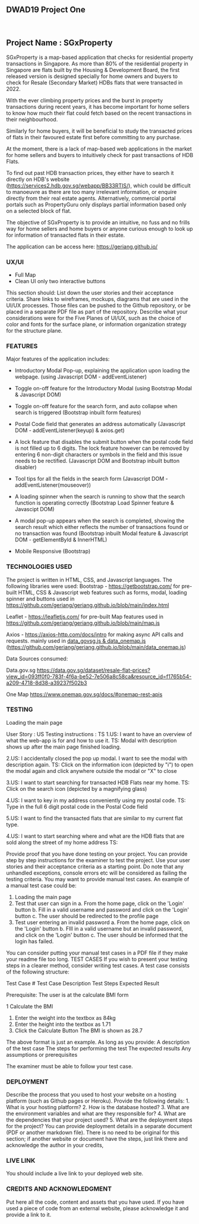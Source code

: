<h2>DWAD19 Project One</h2><br>
<h2><b>Project Name : SGxProperty</h2></b>

SGxProperty is a map-based application that checks for residential property transactions in Singapore. As more than 80% of the residential property in Singapore are flats built by the Housing & Development Board, the first released version is designed specially for home owners and buyers to check for Resale (Secondary Market) HDBs flats that were transacted in 2022. 

With the ever climbing property prices and the burst in property transactions during recent years, it has become important for home sellers to know how much their flat could fetch based on the recent transactions in their neighbourhood. 

Similarly for home buyers, it will be beneficial to study the transacted prices of flats in their favoured estate first before committing to any purchase.

At the moment, there is a lack of map-based web applications in the market for home sellers and buyers to intuitively check for past transactions of HDB Flats. 

To find out past HDB transaction prices, they either have to search it directly on HDB's website (https://services2.hdb.gov.sg/webapp/BB33RTIS/), which could be difficult to manoeuvre as there are too many irrelevant information, or enquire directly from their real estate agents. Alternatively, commercial portal portals such as PropertyGuru only displays partial information based only on a selected block of flat. 

The objective of SGxProperty is to provide an intuitive, no fuss and no frills way for home sellers and home buyers or anyone curious enough to look up for information of transacted flats in their estate.

The application can be access here: https://geriang.github.io/

<h3>UX/UI</h3>

- Full Map
- Clean UI only two interactive buttons

This section should: 
List down the user stories and their acceptance criteria. 
Share links to wireframes, mockups, diagrams that are used in the UI/UX processes. Those files can be pushed to the Github repository, or be placed in a separate PDF file as part of the repository. 
Describe what your considerations were for the Five Planes of UI/UX, such as the choice of color and fonts for the surface plane, or information organization strategy for the structure plane. 


<h3>FEATURES</h3>

Major features of the application includes:

- Introductory Modal Pop-up, explaining the application upon loading the webpage. (using Javascript DOM - addEventListener)

- Toggle on-off feature for the Introductory Modal (using Bootstrap Modal & Javascript DOM)

- Toggle on-off feature for the search form, and auto collapse when search is triggered (Bootstrap inbuilt form features)

- Postal Code field that generates an address automatically (Javascript DOM - addEventListener(keyup) & axios.get)

- A lock feature that disables the submit button when the postal code field is not filled up to 6 digits. The lock feature however can be removed by   entering 6 non-digit characters or symbols in the field and this issue needs to be rectified. (Javascript DOM and Bootstrap inbuilt button disabler)

- Tool tips for all the fields in the search form (Javascript DOM - addEventListener(mouseover))

- A loading spinner when the search is running to show that the search function is operating correctly (Bootstrap Load Spinner feature & Javascipt DOM)

- A modal pop-up appears when the search is completed, showing the search result which either reflects the number of transactions found or no transaction was found (Bootstrap inbuilt Modal feature & Javascript DOM - getElementById & InnerHTML)

- Mobile Responsive (Bootstrap)


<h3>TECHNOLOGIES USED</h3>

The project is written in HTML, CSS, and Javascript languages. 
The following libraries were used:
Bootstrap - https://getbootstrap.com/ for pre-built HTML, CSS & Javascript web features such as forms, modal, loading spinner and buttons
used in https://github.com/geriang/geriang.github.io/blob/main/index.html

Leaflet - https://leafletjs.com/ for pre-built Map features
used in https://github.com/geriang/geriang.github.io/blob/main/map.js

Axios - https://axios-http.com/docs/intro for making async API calls and requests.
mainly used in [data_govsg.js & data_onemap.js](https://github.com/geriang/geriang.github.io/blob/main/data_govsg.js) (https://github.com/geriang/geriang.github.io/blob/main/data_onemap.js)

Data Sources consumed:

Data.gov.sg
https://data.gov.sg/dataset/resale-flat-prices?view_id=093ff0f0-783f-4f6a-be52-7e506a8c58ca&resource_id=f1765b54-a209-4718-8d38-a39237f502b3

One Map
https://www.onemap.gov.sg/docs/#onemap-rest-apis


<h3>TESTING</h3>

Loading the main page 

User Story : US
Testing instructions : TS
1.US: I want to have an overview of what the web-app is for and how to use it. 
  TS: Modal with description shows up after the main page finished loading.

2.US: I accidentally closed the pop up modal. I want to see the modal with description again.
  TS: Click on the information icon (depicted by "i") to open the modal again and click anywhere outside the modal or "X" to close

3.US: I want to start searching for transacted HDB Flats near my home.
  TS: Click on the search icon (depicted by a magnifying glass)
  
4.US: I want to key in my address conveniently using my postal code.
  TS: Type in the full 6 digit postal code in the Postal Code field
  
5.US: I want to find the transacted flats that are similar to my current flat type.

4.US: I want to start searching where and what are the HDB flats that are sold along the street of my home address
  TS: 


Provide proof that you have done testing on your project. You can provide step by step instructions for the examiner to test the project. Use your user stories and their acceptance criteria as a starting point. Do note that any unhandled exceptions, console errors etc will be considered as failing the testing criteria. 
You may want to provide manual test cases. An example of a manual test case could be: 

1. Loading the main page
1. Test that user can sign in 
a. From the home page, click on the 'Login' button 
b. Fill in a valid username and password and click on the 'Login' button c. The user should be redirected to the profile page 
2. Test user entering an invalid password 
a. From the home page, click on the 'Login' button 
b. FIll in a valid username but an invalid password, and click on the 'Login' button c. The user should be informed that the login has failed.



You can consider putting your manual test cases in a PDF file if they make your readme file too long. 
TEST CASES
If you wish to present your testing steps in a clearer method, consider writing test cases. A test case consists of the following structure:


Test Case #
Test Case Description
Test Steps
Expected Result


Prerequisite: The user is at the calculate BMI form




1
Calculate the BMI 
1) Enter the weight into the textbox as 84kg
2) Enter the height into the textbox as 1.71
3) Click the Calculate Button
The BMI is shown as 28.7


The above format is just an example. As long as you provide:
A description of the test case
The steps for performing the test
The expected results
Any assumptions or prerequisites

The examiner must be able to follow your test case.

<h3>DEPLOYMENT</h3>
Describe the process that you used to host your website on a hosting platform (such as Github pages or Heroku). Provide the following details: 
1. What is your hosting platform? 
2. How is the database hosted? 
3. What are the environment variables and what are they responsible for? 4. What are the dependencies that your project used? 
5. What are the deployment steps for the project? 
You can provide deployment details in a separate document (PDF or another markdown file). There is no need to be original for this section; if another website or document have the steps, just link there and acknowledge the author in your credits, 

<h3>LIVE LINK</h3>
You should include a live link to your deployed web site.

<h3>CREDITS AND ACKNOWLEDGMENT</h3>
Put here all the code, content and assets that you have used. If you have used a piece of code from an external website, please acknowledge it and provide a link to it. 
